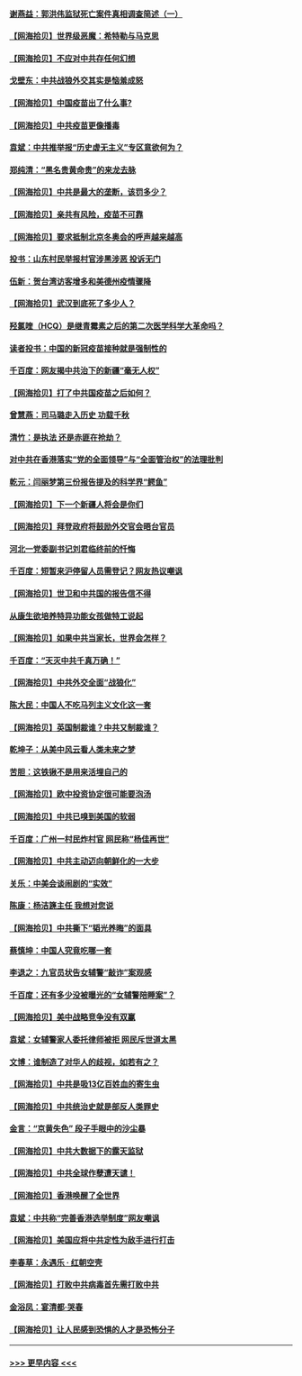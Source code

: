 #### [谢燕益：郭洪伟监狱死亡案件真相调查简述（一）](../pages/nsc993/n12885648.md?t=04172302) 
#### [【网海拾贝】世界级恶魔：希特勒与马克思](../pages/nsc993/n12884062.md?t=04172302) 
#### [【网海拾贝】不应对中共存任何幻想](../pages/nsc993/n12881460.md?t=04172302) 
#### [戈壁东：中共战狼外交其实是恼羞成怒](../pages/nsc993/n12880392.md?t=04172302) 
#### [【网海拾贝】中国疫苗出了什么事?](../pages/nsc993/n12879124.md?t=04172302) 
#### [【网海拾贝】中共疫苗更像播毒](../pages/nsc993/n12876631.md?t=04172302) 
#### [袁斌：中共推举报“历史虚无主义”专区意欲何为？](../pages/nsc993/n12876530.md?t=04172302) 
#### [郑纯清：“黑名贵黄命贵”的来龙去脉](../pages/nsc993/n12875589.md?t=04172302) 
#### [【网海拾贝】中共是最大的垄断，该罚多少？](../pages/nsc993/n12874006.md?t=04172302) 
#### [【网海拾贝】亲共有风险，疫苗不可靠](../pages/nsc993/n12872224.md?t=04172302) 
#### [【网海拾贝】要求抵制北京冬奥会的呼声越来越高](../pages/nsc993/n12868962.md?t=04172302) 
#### [投书：山东村民举报村官涉黑涉恶 投诉无门](../pages/nsc993/n12869726.md?t=04172302) 
#### [伍新：贺台湾访客增多和美德州疫情骤降](../pages/nsc993/n12865651.md?t=04172302) 
#### [【网海拾贝】武汉到底死了多少人？](../pages/nsc993/n12863707.md?t=04172302) 
#### [羟氯喹（HCQ）是继青霉素之后的第二次医学科学大革命吗？](../pages/nsc993/n12638564.md?t=04172302) 
#### [读者投书：中国的新冠疫苗接种就是强制性的](../pages/nsc993/n12859932.md?t=04172302) 
#### [千百度：网友揭中共治下的新疆“毫无人权”](../pages/nsc993/n12858385.md?t=04172302) 
#### [【网海拾贝】打了中共国疫苗之后如何？](../pages/nsc993/n12857866.md?t=04172302) 
#### [曾慧燕：司马璐走入历史 功载千秋](../pages/nsc993/n12856996.md?t=04172302) 
#### [清竹：是执法 还是赤匪在抢劫？](../pages/nsc993/n12856952.md?t=04172302) 
#### [对中共在香港落实“党的全面领导”与“全面管治权”的法理批判](../pages/nsc993/n12856929.md?t=04172302) 
#### [乾元：闫丽梦第三份报告提及的科学界“鳄鱼”](../pages/nsc993/n12855985.md?t=04172302) 
#### [【网海拾贝】下一个新疆人将会是你们](../pages/nsc993/n12855864.md?t=04172302) 
#### [【网海拾贝】拜登政府将鼓励外交官会晤台官员](../pages/nsc993/n12853615.md?t=04172302) 
#### [河北一党委副书记刘君临终前的忏悔](../pages/nsc993/n12849420.md?t=04172302) 
#### [千百度：短暂来沪停留人员需登记？网友热议嘲讽](../pages/nsc993/n12853497.md?t=04172302) 
#### [【网海拾贝】世卫和中共国的报告信不得](../pages/nsc993/n12850902.md?t=04172302) 
#### [从康生欲培养特异功能女孩做特工说起](../pages/nsc993/n12849289.md?t=04172302) 
#### [【网海拾贝】如果中共当家长，世界会怎样？](../pages/nsc993/n12848436.md?t=04172302) 
#### [千百度：“天灭中共千真万确！”](../pages/nsc993/n12845659.md?t=04172302) 
#### [【网海拾贝】中共外交全面“战狼化”](../pages/nsc993/n12845607.md?t=04172302) 
#### [陈大民：中国人不吃马列主义文化这一套](../pages/nsc993/n12842496.md?t=04172302) 
#### [【网海拾贝】英国制裁谁？中共又制裁谁？](../pages/nsc993/n12840909.md?t=04172302) 
#### [乾坤子：从美中风云看人类未来之梦](../pages/nsc993/n12840590.md?t=04172302) 
#### [苦胆：这铁锹不是用来活埋自己的](../pages/nsc993/n12839512.md?t=04172302) 
#### [【网海拾贝】欧中投资协定很可能要泡汤](../pages/nsc993/n12835122.md?t=04172302) 
#### [【网海拾贝】中共已嗅到美国的软弱](../pages/nsc993/n12832411.md?t=04172302) 
#### [千百度：广州一村民炸村官 网民称“杨佳再世”](../pages/nsc993/n12832380.md?t=04172302) 
#### [【网海拾贝】中共主动迈向朝鲜化的一大步](../pages/nsc993/n12829887.md?t=04172302) 
#### [关乐：中美会谈闹剧的“实效”](../pages/nsc993/n12826698.md?t=04172302) 
#### [陈康：杨洁篪主任  我想对您说](../pages/nsc993/n12826609.md?t=04172302) 
#### [【网海拾贝】中共撕下“韬光养晦”的面具](../pages/nsc993/n12826459.md?t=04172302) 
#### [蔡慎坤：中国人究竟吃哪一套](../pages/nsc993/n12826010.md?t=04172302) 
#### [李退之：九官员状告女辅警“敲诈”案观感](../pages/nsc993/n12823984.md?t=04172302) 
#### [千百度：还有多少没被曝光的“女辅警陪睡案”？](../pages/nsc993/n12822136.md?t=04172302) 
#### [【网海拾贝】美中战略竞争没有双赢](../pages/nsc993/n12822105.md?t=04172302) 
#### [袁斌：女辅警家人委托律师被拒 网民斥世道太黑](../pages/nsc993/n12822004.md?t=04172302) 
#### [文博：谁制造了对华人的歧视，如若有之？](../pages/nsc993/n12821635.md?t=04172302) 
#### [【网海拾贝】中共是吸13亿百姓血的寄生虫](../pages/nsc993/n12819191.md?t=04172302) 
#### [【网海拾贝】中共统治史就是部反人类罪史](../pages/nsc993/n12816738.md?t=04172302) 
#### [金言：“京黄失色” 段子手眼中的沙尘暴](../pages/nsc993/n12815700.md?t=04172302) 
#### [【网海拾贝】中共大数据下的露天监狱](../pages/nsc993/n12811075.md?t=04172302) 
#### [【网海拾贝】中共全球作孽遭天谴！](../pages/nsc993/n12810258.md?t=04172302) 
#### [【网海拾贝】香港唤醒了全世界](../pages/nsc993/n12809100.md?t=04172302) 
#### [袁斌：中共称“完善香港选举制度”网友嘲讽](../pages/nsc993/n12808994.md?t=04172302) 
#### [【网海拾贝】美国应将中共定性为敌手进行打击](../pages/nsc993/n12806870.md?t=04172302) 
#### [李春草：永遇乐 · 红朝空壳](../pages/nsc993/n12805365.md?t=04172302) 
#### [【网海拾贝】打败中共病毒首先需打败中共](../pages/nsc993/n12803930.md?t=04172302) 
#### [金浴凤：宴清都‧哭春](../pages/nsc993/n12801601.md?t=04172302) 
#### [【网海拾贝】让人民感到恐惧的人才是恐怖分子](../pages/nsc993/n12799347.md?t=04172302) 

----
#### [ >>> 更早内容 <<< ](../indexes/nsc993-earlier.md)
